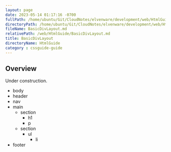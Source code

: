 ```yaml
---
layout: page
date: 2023-05-14 01:17:16 -0700
fullPath: /home/ubuntu/Git/CloudNotes/elvenware/development/web/HtmlGuide/BasicDivLayout.md
directoryPath: /home/ubuntu/Git/CloudNotes/elvenware/development/web/HtmlGuide
fileName: BasicDivLayout.md
relativePath: /web/HtmlGuide/BasicDivLayout.md
title: BasicDivLayout
directoryName: HtmlGuide
category : cssguide-guide
---
```


## Overview

Under construction.

- body
- header
- nav
- main
  - section
    - h1
    - p
  - section
    - ul
      - li
- footer
